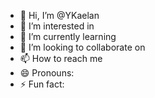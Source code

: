 - 👋 Hi, I’m @YKaelan
- 👀 I’m interested in 
- 🌱 I’m currently learning 
- 💞️ I’m looking to collaborate on 
- 📫 How to reach me 
- 😄 Pronouns: 
- ⚡ Fun fact: 

<!---
YKaelan/YKaelan is a ✨ special ✨ repository because its `README.md` (this file) appears on your GitHub profile.
You can click the Preview link to take a look at your changes.
--->
